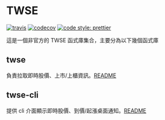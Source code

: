 # TWSE

[![travis](https://img.shields.io/travis/kaddopur/twse.svg?style=flat-square)](https://travis-ci.org/kaddopur/twse)
[![codecov](https://img.shields.io/codecov/c/github/kaddopur/twse/master.svg?style=flat-square)](https://codecov.io/gh/kaddopur/twse)
[![code style: prettier](https://img.shields.io/badge/code_style-prettier-ff69b4.svg?style=flat-square)](https://github.com/prettier/prettier)

這是一個非官方的 TWSE 函式庫集合，主要分為以下幾個函式庫

## twse

負責拉取即時股價、上市/上櫃資訊。[README](packages/twse/)

## twse-cli

提供 cli 介面顯示即時股價、到價/起漲桌面通知。[README](packages/twse-cli/)

